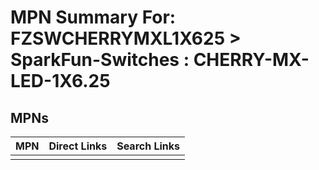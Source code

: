 



# MPN Summary For: FZSWCHERRYMXL1X625 > SparkFun-Switches : CHERRY-MX-LED-1X6.25

## MPNs
  

|MPN|Direct Links|Search Links|
| :--- | :--- | :--- |
||||
